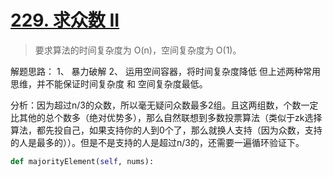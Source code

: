 # [229. 求众数 II](https://leetcode-cn.com/problems/majority-element-ii/comments/)

> 要求算法的时间复杂度为 O(n)，空间复杂度为 O(1)。

解题思路：
1、 暴力破解
2、 运用空间容器，将时间复杂度降低
但上述两种常用思维，并不能保证时间复杂度 和 空间复杂度最低。 

分析：因为超过n/3的众数，所以毫无疑问众数最多2组。且这两组数，个数一定比其他的总个数多（绝对优势多），那么自然联想到多数投票算法（类似于zk选择算法，都先投自己，如果支持你的人到0个了，那么就换人支持（因为众数，支持的人是最多的））。但是不是支持的人是超过n/3的，还需要一遍循环验证下。  

```python  
def majorityElement(self, nums):
        
``` 